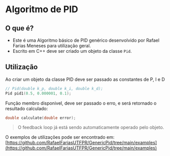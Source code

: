 # Algoritmo de PID

## O que é?
* Este é uma Algoritmo básico de PID genérico desenvolvido por Rafael Farias Meneses para utilização geral.
* Escrito em C++ deve ser criado um objeto da classe ``Pid``.

## Utilização
Ao criar um objeto da classe PID deve ser passado as constantes de P, I e D
~~~ C++
// Pid(double k_p, double k_i, double k_d);
Pid pid1(0.5, 0.000001, 0.1);
~~~

Função membro disponivel, deve ser passado o erro, e será retornado o resultado calculado:
~~~ C++
double calculate(double error);
~~~

> O feedback loop já está sendo automaticamente operado pelo objeto.

O exemplos de utilizações pode ser encontrado em: [https://github.com/RafaelFariasUTFPR/GenericPid/tree/main/examples](https://github.com/RafaelFariasUTFPR/GenericPid/tree/main/examples)
